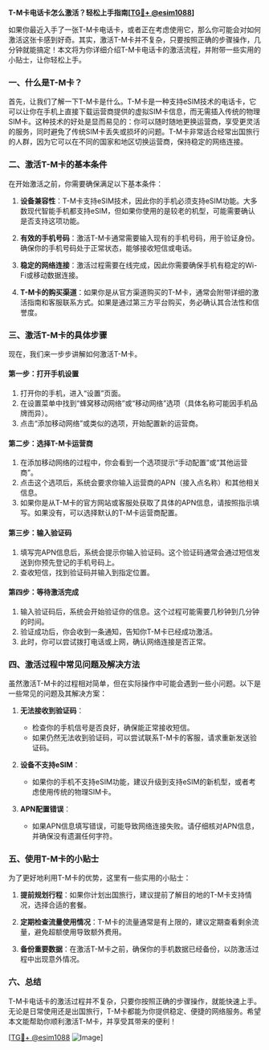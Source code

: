 **T-M卡电话卡怎么激活？轻松上手指南[[TG💪+ @esim1088](https://t.me/s/esim1088)]**

如果你最近入手了一张T-M卡电话卡，或者正在考虑使用它，那么你可能会对如何激活这张卡感到好奇。其实，激活T-M卡并不复杂，只要按照正确的步骤操作，几分钟就能搞定！本文将为你详细介绍T-M卡电话卡的激活流程，并附带一些实用的小贴士，让你轻松上手。

### 一、什么是T-M卡？

首先，让我们了解一下T-M卡是什么。T-M卡是一种支持eSIM技术的电话卡，它可以让你在手机上直接下载运营商提供的虚拟SIM卡信息，而无需插入传统的物理SIM卡。这种技术的好处是显而易见的：你可以随时随地更换运营商，享受更灵活的服务，同时避免了传统SIM卡丢失或损坏的问题。T-M卡非常适合经常出国旅行的人群，因为它可以在不同的国家和地区切换运营商，保持稳定的网络连接。

### 二、激活T-M卡的基本条件

在开始激活之前，你需要确保满足以下基本条件：

1. **设备兼容性**：T-M卡支持eSIM技术，因此你的手机必须支持eSIM功能。大多数现代智能手机都支持eSIM，但如果你使用的是较老的机型，可能需要确认是否支持这项功能。
   
2. **有效的手机号码**：激活T-M卡通常需要输入现有的手机号码，用于验证身份。确保你的手机号码处于正常状态，能够接收短信或电话。

3. **稳定的网络连接**：激活过程需要在线完成，因此你需要确保手机有稳定的Wi-Fi或移动数据连接。

4. **T-M卡的购买渠道**：如果你是从官方渠道购买的T-M卡，通常会附带详细的激活指南和客服联系方式。如果是通过第三方平台购买，务必确认其合法性和信誉度。

### 三、激活T-M卡的具体步骤

现在，我们来一步步讲解如何激活T-M卡。

#### 第一步：打开手机设置

1. 打开你的手机，进入“设置”页面。
2. 在设置菜单中找到“蜂窝移动网络”或“移动网络”选项（具体名称可能因手机品牌而异）。
3. 点击“添加移动网络”或类似的选项，开始配置新的运营商。

#### 第二步：选择T-M卡运营商

1. 在添加移动网络的过程中，你会看到一个选项提示“手动配置”或“其他运营商”。
2. 点击这个选项后，系统会要求你输入运营商的APN（接入点名称）和其他相关信息。
3. 如果你是从T-M卡的官方网站或客服处获取了具体的APN信息，请按照指示填写。如果没有，可以选择默认的T-M卡运营商配置。

#### 第三步：输入验证码

1. 填写完APN信息后，系统会提示你输入验证码。这个验证码通常会通过短信发送到你预先登记的手机号码上。
2. 查收短信，找到验证码并输入到指定位置。

#### 第四步：等待激活完成

1. 输入验证码后，系统会开始验证你的信息。这个过程可能需要几秒钟到几分钟的时间。
2. 验证成功后，你会收到一条通知，告知你T-M卡已经成功激活。
3. 此时，你可以尝试拨打电话或上网，确认网络连接是否正常。

### 四、激活过程中常见问题及解决方法

虽然激活T-M卡的过程相对简单，但在实际操作中可能会遇到一些小问题。以下是一些常见的问题及其解决方案：

1. **无法接收到验证码**：
   - 检查你的手机信号是否良好，确保能正常接收短信。
   - 如果仍然无法收到验证码，可以尝试联系T-M卡的客服，请求重新发送验证码。

2. **设备不支持eSIM**：
   - 如果你的手机不支持eSIM功能，建议升级到支持eSIM的新机型，或者考虑使用传统的物理SIM卡。

3. **APN配置错误**：
   - 如果APN信息填写错误，可能导致网络连接失败。请仔细核对APN信息，并确保没有遗漏任何字符。

### 五、使用T-M卡的小贴士

为了更好地利用T-M卡的优势，这里有一些实用的小贴士：

1. **提前规划行程**：如果你计划出国旅行，建议提前了解目的地的T-M卡支持情况，选择合适的套餐。
   
2. **定期检查流量使用情况**：T-M卡的流量通常是有上限的，建议定期查看剩余流量，避免超额使用导致额外费用。

3. **备份重要数据**：在激活T-M卡之前，确保你的手机数据已经备份，以防激活过程中出现意外情况。

### 六、总结

T-M卡电话卡的激活过程并不复杂，只要你按照正确的步骤操作，就能快速上手。无论是日常使用还是出国旅行，T-M卡都能为你提供稳定、便捷的网络服务。希望本文能帮助你顺利激活T-M卡，并享受其带来的便利！

[[TG💪+ @esim1088](https://t.me/s/esim1088) ![Image](https://i.postimg.cc/4NQfJmqS/Snipaste-2025-05-13-00-14-12.png)]